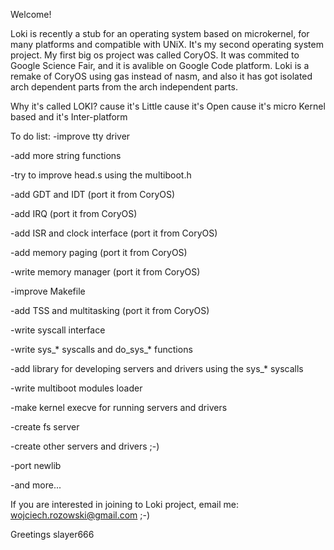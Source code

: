Welcome!

Loki is recently a stub for an operating system based on microkernel, for many platforms and compatible with UNiX.
It's my second operating system project. My first big os project was called CoryOS. It was commited to Google Science Fair,
and it is avalible on Google Code platform. Loki is a remake of CoryOS using gas instead of nasm, and also it has got isolated
arch dependent parts from the arch independent parts.

Why it's called LOKI?
cause it's       Little
cause it's       Open
cause it's micro Kernel based
and it's         Inter-platform

To do list:
-improve tty driver

-add more string functions

-try to improve head.s using the multiboot.h

-add GDT and IDT (port it from CoryOS)

-add IRQ (port it from CoryOS)

-add ISR and clock interface (port it from CoryOS)

-add memory paging (port it from CoryOS)

-write memory manager (port it from CoryOS)

-improve Makefile

-add TSS and multitasking (port it from CoryOS)

-write syscall interface

-write sys_* syscalls and do_sys_* functions

-add library for developing servers and drivers using the sys_* syscalls

-write multiboot modules loader

-make kernel execve for running servers and drivers

-create fs server

-create other servers and drivers ;-)

-port newlib

-and more...


If you are interested in joining to Loki project, email me: wojciech.rozowski@gmail.com ;-)


Greetings
slayer666